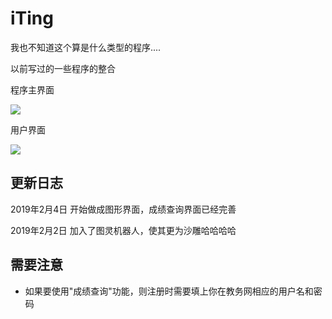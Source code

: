 # iTing

我也不知道这个算是什么类型的程序....

以前写过的一些程序的整合



程序主界面

![](https://raw.githubusercontent.com/FatTig3R/iTing-Gui/master/Homewindow.jpg)

用户界面

![](https://raw.githubusercontent.com/FatTig3R/iTing-Gui/master/userwindow.jpg)






## 更新日志

2019年2月4日       开始做成图形界面，成绩查询界面已经完善

2019年2月2日	加入了图灵机器人，使其更为沙雕哈哈哈哈

## 需要注意

- 如果要使用"成绩查询"功能，则注册时需要填上你在教务网相应的用户名和密码

